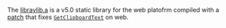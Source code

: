 The [libraylib.a](web/libraylib.a) is a v5.0 static library for the web platofrm compiled with a [patch](./GetClipboardText_WEB.patch) that fixes [`GetClipboardText`](https://github.com/raysan5/raylib/blob/ae50bfa2cc569c0f8d5bc4315d39db64005b1b08/src/platforms/rcore_web.c#L410-L428) on web.
